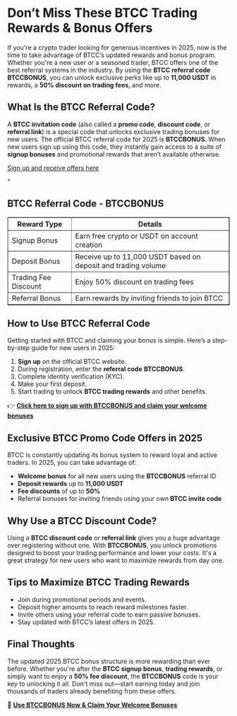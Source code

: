 <h1>Don’t Miss These BTCC Trading Rewards & Bonus Offers</h1>
<p>If you're a crypto trader looking for generous incentives in 2025, now is the time to take advantage of BTCC’s updated rewards and bonus program. Whether you're a new user or a seasoned trader, BTCC offers one of the best referral systems in the industry. By using the <strong>BTCC referral code</strong> <strong>BTCCBONUS</strong>, you can unlock exclusive perks like up to <strong>11,000 USDT</strong> in rewards, a <strong>50% discount on trading fees</strong>, and more.</p>

<h2>What Is the BTCC Referral Code?</h2>
<p>A <strong>BTCC invitation code</strong> (also called a <strong>promo code</strong>, <strong>discount code</strong>, or <strong>referral link</strong>) is a special code that unlocks exclusive trading bonuses for new users. The official BTCC referral code for 2025 is <strong>BTCCBONUS</strong>. When new users sign up using this code, they instantly gain access to a suite of <strong>signup bonuses</strong> and promotional rewards that aren’t available otherwise.</p>
<p><a href="https://partner.btcc.com/us/c/BTCCBONUS/9303" target="_blank">Sign up and receive offers here</a></p>

<img src="https://images.mirror-media.xyz/publication-images/ueC9oOHfKwXrYumG_JCkP.jpeg?height=500&amp;width=1000" decoding="async" data-nimg="fill" class="css-xah9so" style="position: absolute; inset: 0px; box-sizing: border-box; padding: 0px; border: none; margin: auto; display: block; width: 0px; height: 0px; min-width: 100%; max-width: 100%; min-height: 100%; max-height: 100%;">"

<h2>BTCC Referral Code - BTCCBONUS</h2>
<table border="1">
<tr><th>Reward Type</th><th>Details</th></tr>
<tr><td>Signup Bonus</td><td>Earn free crypto or USDT on account creation</td></tr>
<tr><td>Deposit Bonus</td><td>Receive up to 11,000 USDT based on deposit and trading volume</td></tr>
<tr><td>Trading Fee Discount</td><td>Enjoy 50% discount on trading fees</td></tr>
<tr><td>Referral Bonus</td><td>Earn rewards by inviting friends to join BTCC</td></tr>
</table>

<h2>How to Use BTCC Referral Code</h2>
<p>Getting started with BTCC and claiming your bonus is simple. Here’s a step-by-step guide for new users in 2025:</p>
<ol>
<li><strong>Sign up</strong> on the official BTCC website.</li>
<li>During registration, enter the <strong>referral code</strong> <strong>BTCCBONUS</strong>.</li>
<li>Complete identity verification (KYC).</li>
<li>Make your first deposit.</li>
<li>Start trading to unlock <strong>BTCC trading rewards</strong> and other benefits.</li>
</ol>
<p>👉 <a href="https://partner.btcc.com/us/c/BTCCBONUS/9303" target="_blank"><strong>Click here to sign up with BTCCBONUS and claim your welcome bonuses</strong></a></p>

<h2>Exclusive BTCC Promo Code Offers in 2025</h2>
<p>BTCC is constantly updating its bonus system to reward loyal and active traders. In 2025, you can take advantage of:</p>
<ul>
<li><strong>Welcome bonus</strong> for all new users using the <strong>BTCCBONUS</strong> referral ID</li>
<li><strong>Deposit rewards</strong> up to <strong>11,000 USDT</strong></li>
<li><strong>Fee discounts</strong> of up to <strong>50%</strong></li>
<li>Referral bonuses for inviting friends using your own <strong>BTCC invite code</strong></li>
</ul>

<h2>Why Use a BTCC Discount Code?</h2>
<p>Using a <strong>BTCC discount code</strong> or <strong>referral link</strong> gives you a huge advantage over registering without one. With <strong>BTCCBONUS</strong>, you unlock promotions designed to boost your trading performance and lower your costs. It's a great strategy for new users who want to maximize rewards from day one.</p>

<h2>Tips to Maximize BTCC Trading Rewards</h2>
<ul>
<li>Join during promotional periods and events.</li>
<li>Deposit higher amounts to reach reward milestones faster.</li>
<li>Invite others using your referral code to earn passive bonuses.</li>
<li>Stay updated with BTCC’s latest offers in 2025.</li>
</ul>

<h2>Final Thoughts</h2>
<p>The updated 2025 BTCC bonus structure is more rewarding than ever before. Whether you're after the <strong>BTCC signup bonus</strong>, <strong>trading rewards</strong>, or simply want to enjoy a <strong>50% fee discount</strong>, the <strong>BTCCBONUS</strong> code is your key to unlocking it all. Don't miss out—start earning today and join thousands of traders already benefiting from these offers.</p>
<p>🎁 <a href="https://partner.btcc.com/us/c/BTCCBONUS/9303" target="_blank"><strong>Use BTCCBONUS Now & Claim Your Welcome Bonuses</strong></a></p>
